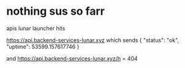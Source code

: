 # nothing sus so farr

apis lunar launcher hits 

https://api.backend-services-lunar.xyz which sends {
  "status": "ok",
  "uptime": 53599.157617746
}


and
https://api.backend-services-lunar.xyz/h = 404


